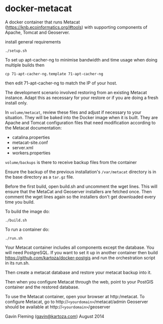 docker-metacat
==============

A docker container that runs Metacat (https://knb.ecoinformatics.org/#tools) with supporting components of Apache, Tomcat and Geoserver. 

install general requirements

    ./setup.sh

To set up apt-cacher-ng to minimise bandwidth and time usage when doing multiple builds then 

    cp 71-apt-cacher-ng.template 71-apt-cacher-ng

then edit 71-apt-cacher-ng to match the IP of your host. 

The development scenario involved restoring from an existing Metacat instance. Adapt this as necessary for your restore or if you are doing a fresh install only. 

In `volume/metacat`, review these files and adjust if necessary to your situation. They will be baked into the Docker image when it is built. They are Apache and Tomcat configuration files that need modification according to the Metacat documentation: 

* catalina.properties
* metacat-site.conf
* server.xml
* workers.properties

`volume/backups` is there to receive backup files from the container

Ensure the backup of the previous installation's `/var/metacat` directory is in the base directory as a `tar.gz` file. 

Before the first build, open build.sh and uncomment the wget lines. This will ensure that the MetaCat and Geoserver installers are fetched once. Then comment the wget lines again so the installers don't get downloaded every time you build. 

To build the image do:

    ./build.sh

To run a container do:

    ./run.sh

Your Metacat container includes all components except the database. You will need PostgreSQL. If you want to set it up in another container then build https://github.com/kartoza/docker-postgis and run the orchestration script in its run.sh. 

Then create a metacat database and restore your metacat backup into it. 

Then when you configure Metacat through the web, point to your PostGIS container and the restored database.  

To use the Metacat container, open your browser at http:<yourdomain>/metacat.
To configure Metacat, go to http://`<yourdomain>`/metacat/admin 
Geoserver should be available at http://`<yourdomain>`/geoserver

Gavin Fleming (gavin@kartoza.com)
August 2014
